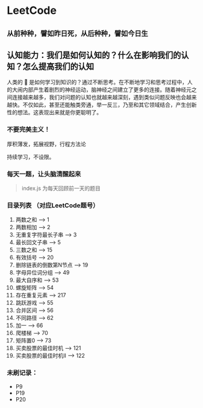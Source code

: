 # LeetCode

## `从前种种，譬如昨日死，从后种种，譬如今日生`

## 认知能力：我们是如何认知的？什么在影响我们的认知？怎么提高我们的认知

人类的 🧠 是如何学习到知识的？通过不断思考。在不断地学习和思考过程中，人的大闹内部产生着剧烈的神经运动，脑神经之间建立了更多的连接。随着神经元之间连接越来越多，我们对问题的认知也就越来越深刻，遇到类似问题反映也会越来越快。不仅如此，甚至还能触类旁通，举一反三，乃至和其它领域结合，产生创新性的想法。这表现出来就是你更聪明了。

### 不要完美主义！

厚积薄发，拓展视野，行程方法论

持续学习，不设限。

### 每天一题，让头脑清醒起来

> index.js 为每天回顾前一天的题目

### 目录列表 （对应LeetCode题号）
1. 两数之和            --> 1
2. 两数相加            --> 2
3. 无重复字符最长子串    --> 3
4. 最长回文子串         --> 5
5. 三数之和            --> 15
6. 有效括号            --> 20
7. 删除链表的倒数第N节点 --> 19
8. 字母异位词分组       --> 49
9. 最大自序和          --> 53
10. 螺旋矩阵           --> 54
11. 存在重复元素        --> 217
12. 跳跃游戏           --> 55
13. 合并区间           --> 56
14. 不同路径           --> 62
15. 加一              --> 66
16. 爬楼梯             --> 70
17. 矩阵置0            --> 73
18. 买卖股票的最佳时机   --> 121
19. 买卖股票的最佳时机II --> 122

### 未刷记录：
- P9
- P19
- P20
